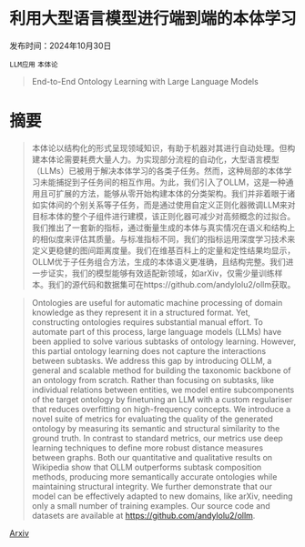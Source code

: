 # 利用大型语言模型进行端到端的本体学习

发布时间：2024年10月30日

`LLM应用` `本体论`

> End-to-End Ontology Learning with Large Language Models

# 摘要

> 本体论以结构化的形式呈现领域知识，有助于机器对其进行自动处理。但构建本体论需要耗费大量人力。为实现部分流程的自动化，大型语言模型（LLMs）已被用于解决本体学习的各类子任务。然而，这种局部的本体学习未能捕捉到子任务间的相互作用。为此，我们引入了OLLM，这是一种通用且可扩展的方法，能够从零开始构建本体的分类架构。我们并非着眼于诸如实体间的个别关系等子任务，而是通过使用自定义正则化器微调LLM来对目标本体的整个子组件进行建模，该正则化器可减少对高频概念的过拟合。我们推出了一套新的指标，通过衡量生成的本体与真实情况在语义和结构上的相似度来评估其质量。与标准指标不同，我们的指标运用深度学习技术来定义更稳健的图间距离度量。我们在维基百科上的定量和定性结果均显示，OLLM优于子任务组合方法，生成的本体语义更准确，且结构完整。我们进一步证实，我们的模型能够有效适配新领域，如arXiv，仅需少量训练样本。我们的源代码和数据集可在https://github.com/andylolu2/ollm获取。

> Ontologies are useful for automatic machine processing of domain knowledge as they represent it in a structured format. Yet, constructing ontologies requires substantial manual effort. To automate part of this process, large language models (LLMs) have been applied to solve various subtasks of ontology learning. However, this partial ontology learning does not capture the interactions between subtasks. We address this gap by introducing OLLM, a general and scalable method for building the taxonomic backbone of an ontology from scratch. Rather than focusing on subtasks, like individual relations between entities, we model entire subcomponents of the target ontology by finetuning an LLM with a custom regulariser that reduces overfitting on high-frequency concepts. We introduce a novel suite of metrics for evaluating the quality of the generated ontology by measuring its semantic and structural similarity to the ground truth. In contrast to standard metrics, our metrics use deep learning techniques to define more robust distance measures between graphs. Both our quantitative and qualitative results on Wikipedia show that OLLM outperforms subtask composition methods, producing more semantically accurate ontologies while maintaining structural integrity. We further demonstrate that our model can be effectively adapted to new domains, like arXiv, needing only a small number of training examples. Our source code and datasets are available at https://github.com/andylolu2/ollm.

[Arxiv](https://arxiv.org/abs/2410.23584)